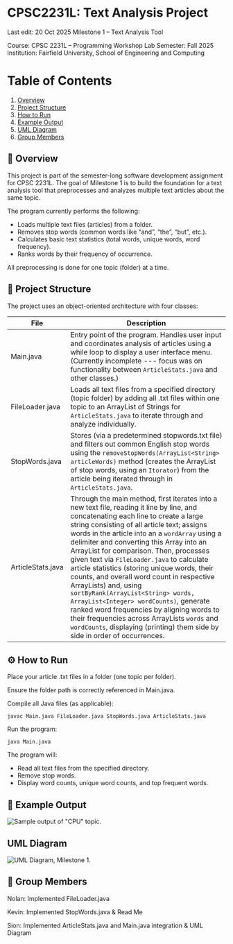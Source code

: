 # CPSC2231L: Text Analysis Project

Last edit: 20 Oct 2025
Milestone 1 – Text Analysis Tool

Course: CPSC 2231L – Programming Workshop Lab
Semester: Fall 2025
Institution: Fairfield University, School of Engineering and Computing

# Table of Contents
1. [Overview](https://github.com/sionyap/CPSC2231L-2025-S02-G1#overview)
2. [Project Structure](https://github.com/sionyap/CPSC2231L-2025-S02-G1#project-structure)
3. [How to Run](https://github.com/sionyap/CPSC2231L-2025-S02-G1#how-to-run)
4. [Example Output](https://github.com/sionyap/CPSC2231L-2025-S02-G1#example-output)
5. [UML Diagram](https://github.com/sionyap/CPSC2231L-2025-S02-G1#uml-diagram)
6. [Group Members](https://github.com/sionyap/CPSC2231L-2025-S02-G1#group-members)

## 📘 Overview

This project is part of the semester-long software development assignment for CPSC 2231L.
The goal of Milestone 1 is to build the foundation for a text analysis tool that preprocesses and analyzes multiple text articles about the same topic.

The program currently performs the following:

- Loads multiple text files (articles) from a folder.
- Removes stop words (common words like “and”, “the”, “but”, etc.).
- Calculates basic text statistics (total words, unique words, word frequency).
- Ranks words by their frequency of occurrence.

All preprocessing is done for one topic (folder) at a time.

## 🧱 Project Structure

The project uses an object-oriented architecture with four classes:

| File	| Description |
|-------|-------------|
| Main.java	| Entry point of the program. Handles user input and coordinates analysis of articles using a while loop to display a user interface menu. (Currently incomplete --- focus was on functionality between `ArticleStats.java` and other classes.) |
| FileLoader.java	| Loads all text files from a specified directory (topic folder) by adding all .txt files within one topic to an ArrayList of Strings for `ArticleStats.java` to iterate through and analyze individually. |
| StopWords.java	| Stores (via a predetermined stopwords.txt file) and filters out common English stop words using the `removeStopWords(ArrayList<String> articleWords)` method (creates the ArrayList of stop words, using an `Itorator`) from the article being iterated through in `ArticleStats.java`. |
| ArticleStats.java |	Through the main method, first iterates into a new text file, reading it line by line, and concatenating each line to create a large string consisting of all article text; assigns words in the article into an a `wordArray` using a delimiter and converting this Array into an ArrayList for comparison. Then, processes given text via `FileLoader.java` to calculate article statistics (storing unique words, their counts, and overall word count in respective ArrayLists) and, using `sortByRank(ArrayList<String> words, ArrayList<Integer> wordCounts)`, generate ranked word frequencies by aligning words to their frequencies across ArrayLists `words` and `wordCounts`, displaying (printing) them side by side in order of occurrences. |

## ⚙️ How to Run

Place your article .txt files in a folder (one topic per folder).

Ensure the folder path is correctly referenced in Main.java.

Compile all Java files (as applicable):

```javac Main.java FileLoader.java StopWords.java ArticleStats.java```

Run the program:

```java Main.java```

The program will:
- Read all text files from the specified directory.
- Remove stop words.
- Display word counts, unique word counts, and top frequent words.

## 🧮 Example Output
![Sample output of "CPU" topic.](/assets/Milestone1_sample.png)

## UML Diagram
![UML Diagram, Milestone 1.](/assets/UML_M1.png)

## 👥 Group Members

Nolan: Implemented FileLoader.java

Kevin: Implemented StopWords.java & Read Me

Sion: Implemented ArticleStats.java and Main.java integration & UML Diagram
